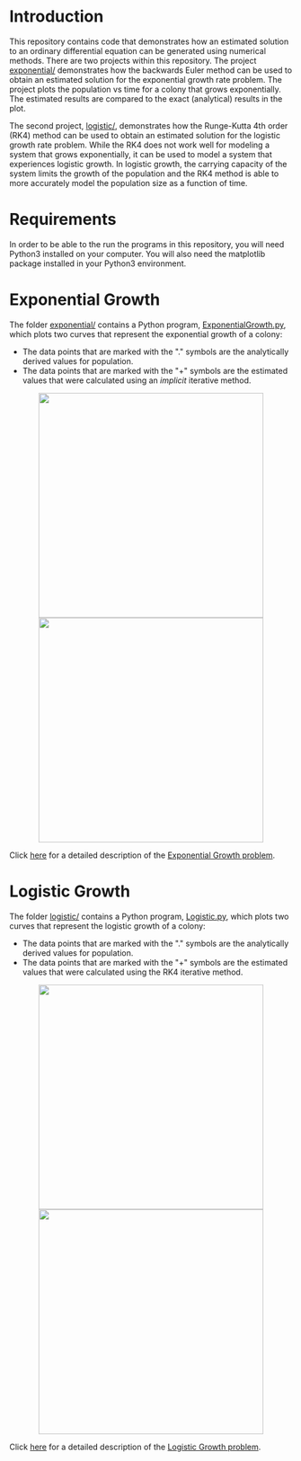 # Introduction
This repository contains code that demonstrates how an estimated solution to an ordinary differential equation can be generated using numerical methods.  There are two projects within this repository.  The project <a href="./exponential/">exponential/</a> demonstrates how the backwards Euler method can be used to obtain an estimated solution for the exponential growth rate problem.  The project plots the population vs time for a colony that grows exponentially.  The estimated results are compared to the exact (analytical) results in the plot.

The second project, <a href="./logistic/">logistic/</a>, demonstrates how the Runge-Kutta 4th order (RK4) method can be used to obtain an estimated solution for the logistic growth rate problem.  While the RK4 does not work well for modeling a system that grows exponentially, it can be used to model a system that experiences logistic growth.  In logistic growth, the carrying capacity of the system limits the growth of the population and the RK4 method is able to more accurately model the population size as a function of time.

# Requirements
In order to be able to the run the programs in this repository, you will need Python3 installed on your computer.  You will also need the matplotlib package installed in your Python3 environment.

# Exponential Growth
The folder <a href="./exponential/">exponential/</a> contains a Python program, <a href="./exponential/ExponentialGrowth.py">ExponentialGrowth.py</a>, which plots two curves that represent the exponential growth of a colony:
- The data points that are marked with the "." symbols are the analytically derived values for population.
- The data points that are marked with the "+" symbols are the estimated values that were calculated using an _implicit_ iterative method.

<p align="center">
  <img src="https://github.com/tomeng70/RungeKutta/assets/12796159/3f153c81-e8bc-485a-ac10-b79ee426a811" width="400" >
  <img src="https://github.com/tomeng70/RungeKutta/assets/12796159/c8319182-0b20-4e42-be49-c26ce5d9f819" width="400" >
</p>

Click <a href="./exponential/README.md">here</a> for a detailed description of the <a href="./exponential/README.md">Exponential Growth problem</a>.

# Logistic Growth
The folder <a href="./logistic/">logistic/</a> contains a Python program, <a href="./logistic/Logistic.py">Logistic.py</a>, which plots two curves that represent the logistic growth of a colony:
- The data points that are marked with the "." symbols are the analytically derived values for population.
- The data points that are marked with the "+" symbols are the estimated values that were calculated using the RK4 iterative method.

<p align="center">
  <img src="https://github.com/tomeng70/RungeKutta/assets/12796159/e96dec8e-d006-4004-a1fc-775c300a0d0b" width="400" >
  <img src="https://github.com/tomeng70/RungeKutta/assets/12796159/8ef079f1-1169-4fc5-b450-3ac0e665deec" width="400" >
</p

Click <a href="./logistic/README.md">here</a> for a detailed description of the <a href="./logistic/README.md">Logistic Growth problem</a>.
